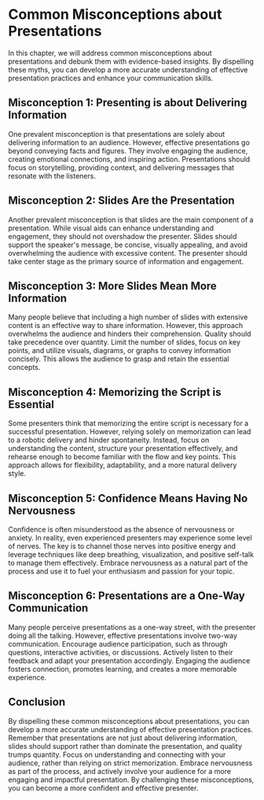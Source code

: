 Common Misconceptions about Presentations
==================================================

In this chapter, we will address common misconceptions about presentations and debunk them with evidence-based insights. By dispelling these myths, you can develop a more accurate understanding of effective presentation practices and enhance your communication skills.

**Misconception 1: Presenting is about Delivering Information**
---------------------------------------------------------------

One prevalent misconception is that presentations are solely about delivering information to an audience. However, effective presentations go beyond conveying facts and figures. They involve engaging the audience, creating emotional connections, and inspiring action. Presentations should focus on storytelling, providing context, and delivering messages that resonate with the listeners.

**Misconception 2: Slides Are the Presentation**
------------------------------------------------

Another prevalent misconception is that slides are the main component of a presentation. While visual aids can enhance understanding and engagement, they should not overshadow the presenter. Slides should support the speaker's message, be concise, visually appealing, and avoid overwhelming the audience with excessive content. The presenter should take center stage as the primary source of information and engagement.

**Misconception 3: More Slides Mean More Information**
------------------------------------------------------

Many people believe that including a high number of slides with extensive content is an effective way to share information. However, this approach overwhelms the audience and hinders their comprehension. Quality should take precedence over quantity. Limit the number of slides, focus on key points, and utilize visuals, diagrams, or graphs to convey information concisely. This allows the audience to grasp and retain the essential concepts.

**Misconception 4: Memorizing the Script is Essential**
-------------------------------------------------------

Some presenters think that memorizing the entire script is necessary for a successful presentation. However, relying solely on memorization can lead to a robotic delivery and hinder spontaneity. Instead, focus on understanding the content, structure your presentation effectively, and rehearse enough to become familiar with the flow and key points. This approach allows for flexibility, adaptability, and a more natural delivery style.

**Misconception 5: Confidence Means Having No Nervousness**
-----------------------------------------------------------

Confidence is often misunderstood as the absence of nervousness or anxiety. In reality, even experienced presenters may experience some level of nerves. The key is to channel those nerves into positive energy and leverage techniques like deep breathing, visualization, and positive self-talk to manage them effectively. Embrace nervousness as a natural part of the process and use it to fuel your enthusiasm and passion for your topic.

**Misconception 6: Presentations are a One-Way Communication**
--------------------------------------------------------------

Many people perceive presentations as a one-way street, with the presenter doing all the talking. However, effective presentations involve two-way communication. Encourage audience participation, such as through questions, interactive activities, or discussions. Actively listen to their feedback and adapt your presentation accordingly. Engaging the audience fosters connection, promotes learning, and creates a more memorable experience.

**Conclusion**
--------------

By dispelling these common misconceptions about presentations, you can develop a more accurate understanding of effective presentation practices. Remember that presentations are not just about delivering information, slides should support rather than dominate the presentation, and quality trumps quantity. Focus on understanding and connecting with your audience, rather than relying on strict memorization. Embrace nervousness as part of the process, and actively involve your audience for a more engaging and impactful presentation. By challenging these misconceptions, you can become a more confident and effective presenter.

